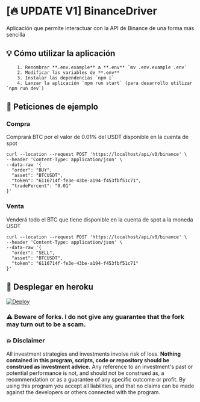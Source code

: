 # [🔥 UPDATE V1] BinanceDriver

Aplicación que permite interactuar con la API de Binance de una forma más sencilla

## 💡 Cómo utilizar la aplicación

```
    1. Renombrar **.env.example** a **.env** `mv .env.example .env`
    2. Modificar las variables de **.env**
    3. Instalar las dependencias `npm i`
    4. Lanzar la aplicación `npm run start` (para desarrollo utilizar `npm run dev`)
```

## 🛒 Peticiones de ejemplo

### Compra

Comprará BTC por el valor de 0.01% del USDT disponible en la cuenta de spot

```
curl --location --request POST 'https://localhost/api/v0/binance' \
--header 'Content-Type: application/json' \
--data-raw '{
  "order": "BUY",
  "asset": "BTCUSDT",
  "token": "6116714f-fe3e-43be-a194-f453fbf51c71",
  "tradePercent": "0.01"
}'
```

### Venta

Venderá todo el BTC que tiene disponible en la cuenta de spot a la moneda USDT

```
curl --location --request POST 'https://localhost/api/v0/binance' \
--header 'Content-Type: application/json' \
--data-raw '{
  "order": "SELL",
  "asset": "BTCUSDT",
  "token": "6116714f-fe3e-43be-a194-f453fbf51c71"
}'
```

## 🚀 Desplegar en heroku

[![Deploy](https://www.herokucdn.com/deploy/button.svg)](https://heroku.com/deploy?template=https://github.com/xBidi/BinanceDriver)

### ⚠️ Beware of forks. I do not give any guarantee that the fork may turn out to be a scam.

### 💥 Disclaimer

All investment strategies and investments involve risk of loss.
**Nothing contained in this program, scripts, code or repository should be construed as investment advice.**
Any reference to an investment's past or potential performance is not, and should not be construed as, a recommendation
or as a guarantee of any specific outcome or profit. By using this program you accept all liabilities, and that no
claims can be made against the developers or others connected with the program.

